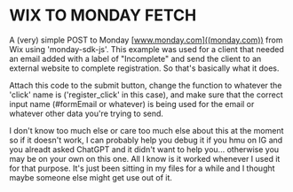 # WIX TO MONDAY FETCH
A (very) simple POST to Monday [www.monday.com]((monday.com)) from Wix using 'monday-sdk-js'. This example was used for a client that needed an email added with a label of "Incomplete" and send the client to an external website to complete registration. So that's basically what it does.

Attach this code to the submit button, change the function to whatever the 'click' name is ('register_click' in this case), and make sure that the correct input name (#formEmail or whatever) is being used for the email or whatever other data you're trying to send.

I don't know too much else or care too much else about this at the moment so if it doesn't work, I can probably help you debug it if you hmu on IG and you alreadt asked ChatGPT and it didn't want to help you... otherwise you may be on your own on this one. All I know is it worked whenever I used it for that purpose. It's just been sitting in my files for a while and I thought maybe someone else might get use out of it.
